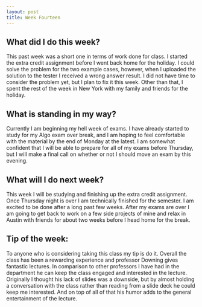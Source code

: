 ```yaml
---
layout: post
title: Week Fourteen
---
```


<h2>What did I do this week?</h2>

This past week was a short one in terms of work done for class. I started the extra credit assignment before I went back home for the holiday. I could solve the problem for the two example cases, however, when I uploaded the solution to the tester I received a wrong answer result. I did not have time to consider the problem yet, but I plan to fix it this week. Other than that, I spent the rest of the week in New York with my family and friends for the holiday. 

<h2>What is standing in my way?</h2>

Currently I am beginning my hell week of exams. I have already started to study for my Algo exam over break, and I am hoping to feel comfortable with the material by the end of Monday at the latest. I am somewhat confident that I will be able to prepare for all of my exams before Thursday, but I will make a final call on whether or not I should move an exam by this evening. 

<h2>What will I do next week?</h2>

This week I will be studying and finishing up the extra credit assignment. Once Thursday night is over I am technically finished for the semester. I am excited to be done after a long past few weeks. After my exams are over I am going to get back to work on a few side projects of mine and relax in Austin with friends for about two weeks before I head home for the break.

<h2>Tip of the week:</h2>

To anyone who is considering taking this class my tip is do it. Overall the class has been a rewarding experience and professor Downing gives fantastic lectures. In comparison to other professors I have had in the department he can keep the class engaged and interested in the lecture. Originally I thought his lack of slides was a downside, but by almost holding a conversation with the class rather than reading from a slide deck he could keep me interested. And on top of all of that his humor adds to the general entertainment of the lecture. 


